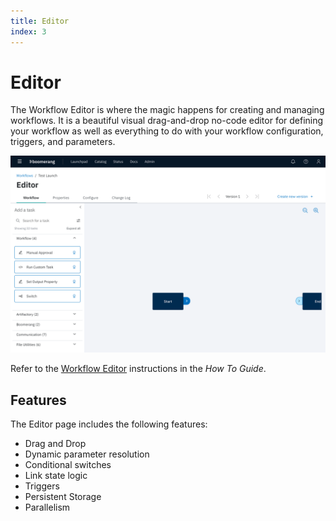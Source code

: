 ```yaml
---
title: Editor
index: 3
---
```


# Editor

The Workflow Editor is where the magic happens for creating and managing workflows. It is a beautiful visual drag-and-drop no-code editor for defining your workflow as well as everything to do with your workflow configuration, triggers, and parameters.

![Workflow Editor](./assets/img/designer-home.png)

Refer to the [Workflow Editor](/boomerang-flow/how-to-guide/workflow-editor) instructions in the _How To Guide_.

## Features

The Editor page includes the following features:

- Drag and Drop
- Dynamic parameter resolution
- Conditional switches
- Link state logic
- Triggers
- Persistent Storage
- Parallelism
